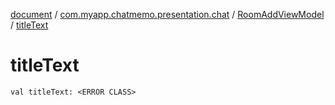 [document](../../index.md) / [com.myapp.chatmemo.presentation.chat](../index.md) / [RoomAddViewModel](index.md) / [titleText](./title-text.md)

# titleText

`val titleText: <ERROR CLASS>`